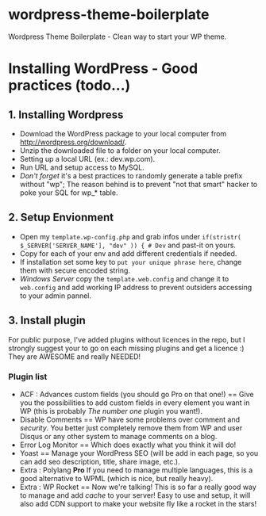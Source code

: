 # wordpress-theme-boilerplate
Wordpress Theme Boilerplate - Clean way to start your WP theme.

# Installing WordPress - Good practices (todo...)
## 1. Installing Wordpress
 - Download the WordPress package to your local computer from http://wordpress.org/download/.
 - Unzip the downloaded file to a folder on your local computer.
 - Setting up a local URL (ex.: dev.wp.com).
 - Run URL and setup access to MySQL.
 - *Don't forget* it's a best practices to randomly generate a table prefix without "wp"; The reason behind is to prevent "not that smart" hacker to poke your SQL for wp_* table.

## 2. Setup Envionment
 - Open my `template.wp-config.php` and grab infos under `if(stristr( $_SERVER['SERVER_NAME'], "dev" )) { # Dev` and past-it on yours.
  - Copy for each of your env and add different credentials if needed.
 - If installation set some key to `put your unique phrase here`, change them with secure encoded string.
 - *Windows Server* copy the `template.web.config` and change it to `web.config` and add working IP address to prevent outsiders accessing to your admin pannel.

## 3. Install plugin
For public purpose, I've added plugins without licences in the repo, but I strongly suggest your to go on each missing plugins and get a licence :) They are AWESOME and really NEEDED!
### Plugin list
- ACF : Advances custom fields (you should go Pro on that one!) == Give you the possibilities to add custom fields in every element you want in WP (this is probably *The number one* plugin you want!).
- Disable Comments == WP have some problems over comment and *security*. You better just completely remove them from WP and user Disqus or any other system to manage comments on a blog.
- Error Log Monitor == Which does exactly what you think it will do!
- Yoast == Manage your WordPress SEO (will be add in each page, so you can add seo description, title, share image, etc.).
- Extra : Polylang **Pro** If you need to manage multiple languages, this is a good alternative to WPML (which is nice, but really heavy).
- Extra : WP Rocket == Now we're talking! This is so far a really good way to manage and add *cache* to your server! Easy to use and setup, it will also add CDN support to make your website fly like a rocket in the stars!
